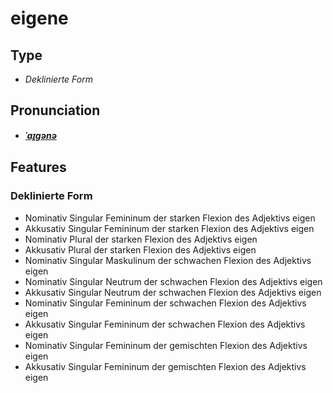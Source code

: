 # eigene
## Type
- _Deklinierte Form_
## Pronunciation
- **_[ˈaɪ̯ɡənə](https://commons.wikimedia.org/wiki/File:De-eigene.ogg)_**
## Features
### Deklinierte Form
- Nominativ Singular Femininum der starken Flexion des Adjektivs eigen
- Akkusativ Singular Femininum der starken Flexion des Adjektivs eigen
- Nominativ Plural der starken Flexion des Adjektivs eigen
- Akkusativ Plural der starken Flexion des Adjektivs eigen
- Nominativ Singular Maskulinum der schwachen Flexion des Adjektivs eigen
- Nominativ Singular Neutrum der schwachen Flexion des Adjektivs eigen
- Akkusativ Singular Neutrum der schwachen Flexion des Adjektivs eigen
- Nominativ Singular Femininum der schwachen Flexion des Adjektivs eigen
- Akkusativ Singular Femininum der schwachen Flexion des Adjektivs eigen
- Nominativ Singular Femininum der gemischten Flexion des Adjektivs eigen
- Akkusativ Singular Femininum der gemischten Flexion des Adjektivs eigen

